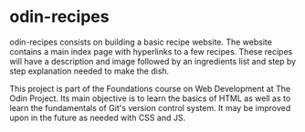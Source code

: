 # odin-recipes
odin-recipes consists on building a basic recipe website. The website contains a main index page with hyperlinks to a few recipes. These recipes will have a description and image followed by an ingredients list and step by step explanation needed to make the dish.

This project is part of the Foundations course on Web Development at The Odin Project. Its main objective is to learn the basics of HTML  as well as to learn the fundamentals of Git's version control system. It may be improved upon in the future as needed with CSS and JS.